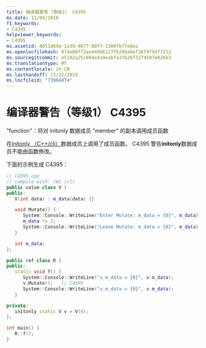 ```yaml
---
title: 编译器警告（等级1） C4395
ms.date: 11/04/2016
f1_keywords:
- C4395
helpviewer_keywords:
- C4395
ms.assetid: 8051469a-3a39-4677-80f7-1300fbffe8ea
ms.openlocfilehash: 074e00ff2ae44986127f629da6ef38f9f5df7212
ms.sourcegitcommit: e5192a25c084eda9eabfa37626f3274507e026b3
ms.translationtype: MT
ms.contentlocale: zh-CN
ms.lasthandoff: 11/12/2019
ms.locfileid: "73964874"
---
```

# <a name="compiler-warning-level-1-c4395"></a>编译器警告（等级1） C4395

"function"：将对 initonly 数据成员 "member" 的副本调用成员函数

在[initonly （C++/cli）](../../dotnet/initonly-cpp-cli.md)数据成员上调用了成员函数。  C4395 警告**initonly**数据成员不能由函数修改。

下面的示例生成 C4395：

```cpp
// C4395.cpp
// compile with: /W1 /clr
public value class V {
public:
   V(int data) : m_data(data) {}

   void Mutate() {
      System::Console::WriteLine("Enter Mutate: m_data = {0}", m_data);
      m_data *= 2;
      System::Console::WriteLine("Leave Mutate: m_data = {0}", m_data);
   }

   int m_data;
};

public ref class R {
public:
   static void f() {
      System::Console::WriteLine("v.m_data = {0}", v.m_data);
      v.Mutate();   // C4395
      System::Console::WriteLine("v.m_data = {0}", v.m_data);
   }

private:
   initonly static V v = V(4);
};

int main() {
   R::f();
}
```